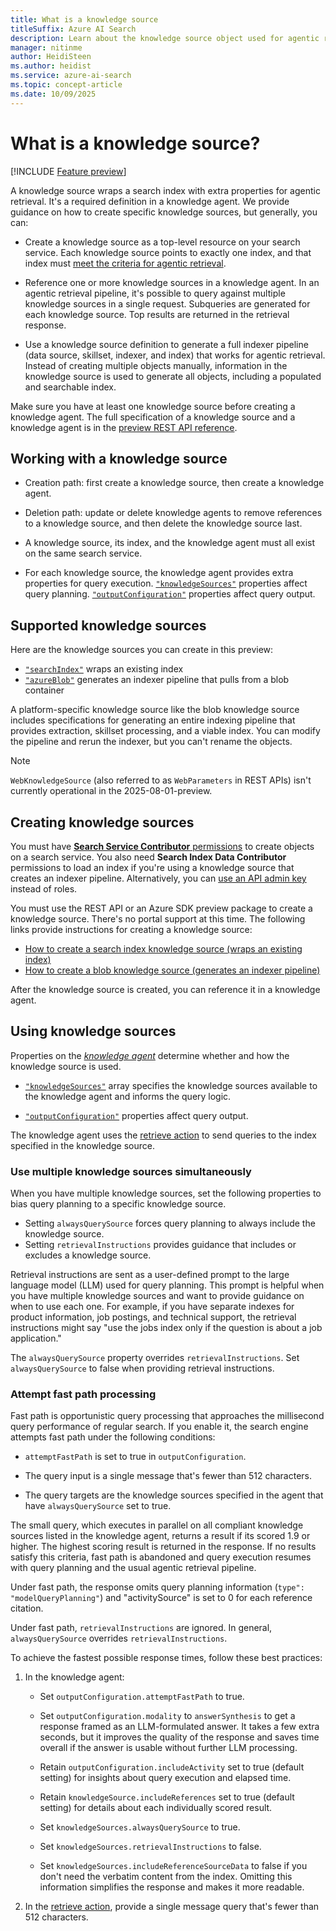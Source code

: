 ```yaml
---
title: What is a knowledge source
titleSuffix: Azure AI Search
description: Learn about the knowledge source object used for agentic retrieval workloads in Azure AI Search.
manager: nitinme
author: HeidiSteen
ms.author: heidist
ms.service: azure-ai-search
ms.topic: concept-article
ms.date: 10/09/2025
---
```


# What is a knowledge source?

[!INCLUDE [Feature preview](./includes/previews/preview-generic.md)]

A knowledge source wraps a search index with extra properties for agentic retrieval. It's a required definition in a knowledge agent. We provide guidance on how to create specific knowledge sources, but generally, you can:

+ Create a knowledge source as a top-level resource on your search service. Each knowledge source points to exactly one index, and that index must [meet the criteria for agentic retrieval](agentic-retrieval-how-to-create-index.md).

+ Reference one or more knowledge sources in a knowledge agent. In an agentic retrieval pipeline, it's possible to query against multiple knowledge sources in a single request. Subqueries are generated for each knowledge source. Top results are returned in the retrieval response.

+ Use a knowledge source definition to generate a full indexer pipeline (data source, skillset, indexer, and index) that works for agentic retrieval. Instead of creating multiple objects manually, information in the knowledge source is used to generate all objects, including a populated and searchable index.

Make sure you have at least one knowledge source before creating a knowledge agent. The full specification of a knowledge source and a knowledge agent is in the [preview REST API reference](/rest/api/searchservice/operation-groups?view=rest-searchservice-2025-08-01-preview&preserve-view=true).

## Working with a knowledge source

+ Creation path: first create a knowledge source, then create a knowledge agent. 

+ Deletion path: update or delete knowledge agents to remove references to a knowledge source, and then delete the knowledge source last.

+ A knowledge source, its index, and the knowledge agent must all exist on the same search service.

+ For each knowledge source, the knowledge agent provides extra properties for query execution. [`"knowledgeSources"`](/rest/api/searchservice/knowledge-agents/create-or-update#knowledgesourcereference?view=rest-searchservice-2025-08-01-preview&preserve-view=true) properties affect query planning. [`"outputConfiguration"`](/rest/api/searchservice/knowledge-agents/create-or-update#knowledgeagentoutputconfiguration?view=rest-searchservice-2025-08-01-preview&preserve-view=true) properties affect query output.

## Supported knowledge sources

Here are the knowledge sources you can create in this preview:

+ [`"searchIndex"`](/rest/api/searchservice/knowledge-sources/create-or-update#searchindexknowledgesource?view=rest-searchservice-2025-08-01-preview&preserve-view=true) wraps an existing index
+ [`"azureBlob"`](/rest/api/searchservice/knowledge-sources/create-or-update#azureblobknowledgesource?view=rest-searchservice-2025-08-01-preview&preserve-view=true) generates an indexer pipeline that pulls from a blob container

A platform-specific knowledge source like the blob knowledge source includes specifications for generating an entire indexing pipeline that provides extraction, skillset processing, and a viable index. You can modify the pipeline and rerun the indexer, but you can't rename the objects.

> [!NOTE]
> `WebKnowledgeSource` (also referred to as `WebParameters` in REST APIs) isn't currently operational in the 2025-08-01-preview.

## Creating knowledge sources

You must have [**Search Service Contributor** permissions](search-security-rbac.md) to create objects on a search service.  You also need **Search Index Data Contributor** permissions to load an index if you're using a knowledge source that creates an indexer pipeline. Alternatively, you can [use an API admin key](search-security-api-keys.md) instead of roles.

You must use the REST API or an Azure SDK preview package to create a knowledge source. There's no portal support at this time. The following links provide instructions for creating a knowledge source:

+ [How to create a search index knowledge source (wraps an existing index)](agentic-knowledge-source-how-to-search-index.md)
+ [How to create a blob knowledge source (generates an indexer pipeline)](agentic-knowledge-source-how-to-blob.md)

After the knowledge source is created, you can reference it in a knowledge agent.

## Using knowledge sources

Properties on the [*knowledge agent*](agentic-retrieval-how-to-create-knowledge-base.md) determine whether and how the knowledge source is used.

+ [`"knowledgeSources"`](/rest/api/searchservice/knowledge-agents/create-or-update#knowledgesourcereference?view=rest-searchservice-2025-08-01-preview&preserve-view=true) array specifies the knowledge sources available to the knowledge agent and informs the query logic.

+ [`"outputConfiguration"`](/rest/api/searchservice/knowledge-agents/create-or-update#knowledgeagentoutputconfiguration?view=rest-searchservice-2025-08-01-preview&preserve-view=true) properties affect query output.

The knowledge agent uses the [retrieve action](agentic-retrieval-how-to-retrieve.md) to send queries to the index specified in the knowledge source.

### Use multiple knowledge sources simultaneously

When you have multiple knowledge sources, set the following properties to bias query planning to a specific knowledge source.

+ Setting `alwaysQuerySource` forces query planning to always include the knowledge source.
+ Setting `retrievalInstructions` provides guidance that includes or excludes a knowledge source. 

Retrieval instructions are sent as a user-defined prompt to the large language model (LLM) used for query planning. This prompt is helpful when you have multiple knowledge sources and want to provide guidance on when to use each one. For example, if you have separate indexes for product information, job postings, and technical support, the retrieval instructions might say "use the jobs index only if the question is about a job application."

The `alwaysQuerySource` property overrides `retrievalInstructions`. Set `alwaysQuerySource` to false when providing retrieval instructions.

### Attempt fast path processing

Fast path is opportunistic query processing that approaches the millisecond query performance of regular search. If you enable it, the search engine attempts fast path under the following conditions:

+ `attemptFastPath` is set to true in `outputConfiguration`.

+ The query input is a single message that's fewer than 512 characters.

+ The query targets are the knowledge sources specified in the agent that have `alwaysQuerySource` set to true.

The small query, which executes in parallel on all compliant knowledge sources listed in the knowledge agent, returns a result if its scored 1.9 or higher. The highest scoring result is returned in the response. If no results satisfy this criteria, fast path is abandoned and query execution resumes with query planning and the usual agentic retrieval pipeline.

Under fast path, the response omits query planning information (`type": "modelQueryPlanning"`) and "activitySource" is set to 0 for each reference citation.

Under fast path, `retrievalInstructions` are ignored. In general, `alwaysQuerySource` overrides `retrievalInstructions`.

To achieve the fastest possible response times, follow these best practices:

1. In the knowledge agent:

   + Set `outputConfiguration.attemptFastPath` to true.

   + Set `outputConfiguration.modality` to `answerSynthesis` to get a response framed as an LLM-formulated answer. It takes a few extra seconds, but it improves the quality of the response and saves time overall if the answer is usable without further LLM processing.

   + Retain `outputConfiguration.includeActivity` set to true (default setting) for insights about query execution and elapsed time.

   + Retain `knowledgeSource.includeReferences` set to true (default setting) for details about each individually scored result.

   + Set `knowledgeSources.alwaysQuerySource` to true.

   + Set `knowledgeSources.retrievalInstructions` to false.

   + Set `knowledgeSources.includeReferenceSourceData` to false if you don't need the verbatim content from the index. Omitting this information simplifies the response and makes it more readable.

1. In the [retrieve action](agentic-retrieval-how-to-retrieve.md), provide a single message query that's fewer than 512 characters.
